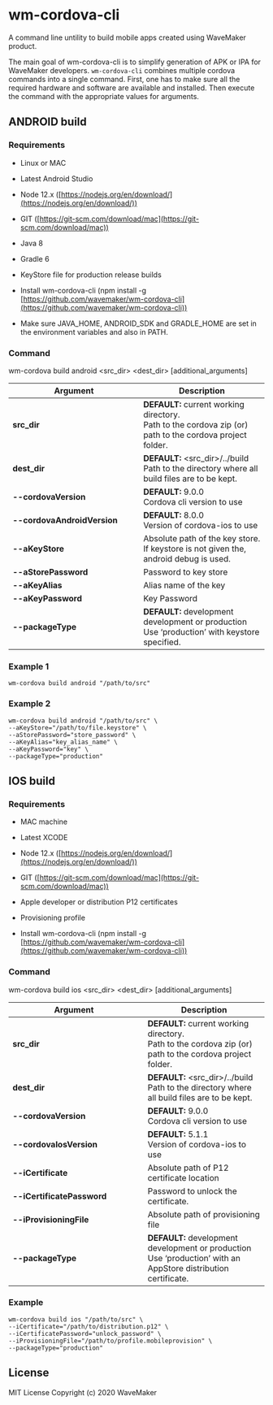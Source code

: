 # wm-cordova-cli

A command line untility to build mobile apps created using WaveMaker product.

The main goal of wm-cordova-cli is to simplify generation of APK or IPA for WaveMaker developers. ```wm-cordova-cli``` combines multiple cordova commands into a single command. First, one has to make sure all the required hardware and software are available and installed. Then execute the command with the appropriate values for arguments.


## ANDROID build

### Requirements

-   Linux or MAC
    
-   Latest Android Studio
    
-   Node 12.x ([https://nodejs.org/en/download/](https://nodejs.org/en/download/))
    
-   GIT ([https://git-scm.com/download/mac](https://git-scm.com/download/mac))
    
-   Java 8
    
-   Gradle 6
    
-   KeyStore file for production release builds
    
-   Install wm-cordova-cli (npm install -g [https://github.com/wavemaker/wm-cordova-cli](https://github.com/wavemaker/wm-cordova-cli))
    
-   Make sure JAVA_HOME, ANDROID_SDK and GRADLE_HOME are set in the environment variables and also in PATH.
    

  

### Command

wm-cordova build android <src_dir> <dest_dir> [additional_arguments]

  
  


|&nbsp;&nbsp;&nbsp;&nbsp;&nbsp;&nbsp;&nbsp;&nbsp;&nbsp;&nbsp;&nbsp;&nbsp;&nbsp;&nbsp;&nbsp;&nbsp;&nbsp;&nbsp;&nbsp;**Argument**&nbsp;&nbsp;&nbsp;&nbsp;&nbsp;&nbsp;&nbsp;&nbsp;&nbsp;&nbsp;&nbsp;&nbsp;&nbsp;&nbsp;&nbsp;&nbsp;&nbsp;&nbsp;&nbsp;| **Description** |
|--|--|
| **src_dir** | **DEFAULT:** current working directory.<br> Path to the cordova zip (or) path to the cordova project folder. |
|**dest_dir**|**DEFAULT:** <src_dir>/../build<br>Path to the directory where all build files are to be kept.|
|**\-\-cordovaVersion**|**DEFAULT:** 9.0.0<br>Cordova cli version to use|
|**\-\-cordovaAndroidVersion**|**DEFAULT:** 8.0.0<br>Version of cordova-ios to use|
|**\-\-aKeyStore**|Absolute path of the key store. If keystore is not given the, android debug is used.|
|**\-\-aStorePassword**|Password to key store|
|**\-\-aKeyAlias**|Alias name of the key|
|**\-\-aKeyPassword**|Key Password|
|**\-\-packageType**|**DEFAULT:** development<br>development or production<br>Use ‘production’ with keystore specified.|

  

### Example 1

~~~
wm-cordova build android "/path/to/src"
~~~
### Example 2    
~~~
wm-cordova build android "/path/to/src" \
--aKeyStore="/path/to/file.keystore" \
--aStorePassword="store_password" \
--aKeyAlias="key_alias_name" \
--aKeyPassword="key" \
--packageType="production"
~~~

## IOS build

### Requirements

-   MAC machine
    
-   Latest XCODE
    
-   Node 12.x ([https://nodejs.org/en/download/](https://nodejs.org/en/download/))
    
-   GIT ([https://git-scm.com/download/mac](https://git-scm.com/download/mac))
    
-   Apple developer or distribution P12 certificates
    
-   Provisioning profile
    
-   Install wm-cordova-cli (npm install -g [https://github.com/wavemaker/wm-cordova-cli](https://github.com/wavemaker/wm-cordova-cli))
    

  

### Command

wm-cordova build ios <src_dir> <dest_dir> [additional_arguments]

  
  
|&nbsp;&nbsp;&nbsp;&nbsp;&nbsp;&nbsp;&nbsp;&nbsp;&nbsp;&nbsp;&nbsp;&nbsp;&nbsp;&nbsp;&nbsp;&nbsp;&nbsp;&nbsp;&nbsp;**Argument**&nbsp;&nbsp;&nbsp;&nbsp;&nbsp;&nbsp;&nbsp;&nbsp;&nbsp;&nbsp;&nbsp;&nbsp;&nbsp;&nbsp;&nbsp;&nbsp;&nbsp;&nbsp;&nbsp;&nbsp;&nbsp;| **Description** |
|--|--|
| **src_dir** | **DEFAULT:** current working directory.<br> Path to the cordova zip (or) path to the cordova project folder. |
|**dest_dir**|**DEFAULT:** <src_dir>/../build<br>Path to the directory where all build files are to be kept.|
|**\-\-cordovaVersion**|**DEFAULT:** 9.0.0<br>Cordova cli version to use|
|**\-\-cordovaIosVersion**|**DEFAULT:** 5.1.1<br>Version of cordova-ios to use|
|**\-\-iCertificate**|Absolute path of P12 certificate location|
|**\-\-iCertificatePassword**|Password to unlock the certificate.|
|**\-\-iProvisioningFile**|Absolute path of provisioning file|
|**\-\-packageType**|**DEFAULT:** development<bR>development or production <br>Use ‘production’ with an AppStore distribution certificate.|


### Example

  
~~~
wm-cordova build ios "/path/to/src" \
--iCertificate="/path/to/distribution.p12" \
--iCertificatePassword="unlock_password" \
--iProvisioningFile="/path/to/profile.mobileprovision" \
--packageType="production"
~~~

## License
MIT License
Copyright (c)  2020  WaveMaker
